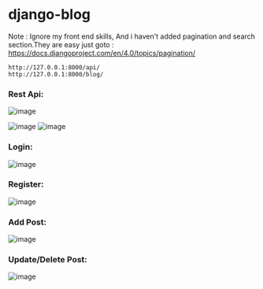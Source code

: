 # django-blog

Note : Ignore my front end skills, And i haven't added pagination and search section.They are easy just goto : https://docs.djangoproject.com/en/4.0/topics/pagination/
```
http://127.0.0.1:8000/api/
http://127.0.0.1:8000/blog/
```
### Rest Api:
![image](https://user-images.githubusercontent.com/45902447/150176866-dabd0249-99dd-4166-a7f5-4622ccf850b6.png)

![image](https://user-images.githubusercontent.com/45902447/149906066-a903d5a3-058d-436b-9a87-b51ae0d9d7b9.png)
![image](https://user-images.githubusercontent.com/45902447/150120785-43d8dccb-c422-4f0b-8f93-d0cc5668609a.png)

### Login:
![image](https://user-images.githubusercontent.com/45902447/150119979-9d7b55aa-f64d-4ccf-9082-c54653a16078.png)
### Register:
![image](https://user-images.githubusercontent.com/45902447/150120044-b06fb534-fb47-43d3-b1f7-304a0915b128.png)
### Add Post:
![image](https://user-images.githubusercontent.com/45902447/150120162-870d9e1d-0696-4ed2-988d-7b75303cce72.png)
### Update/Delete Post:
![image](https://user-images.githubusercontent.com/45902447/150120303-a66344f9-43c6-4127-aa46-32b3e3df478b.png)
